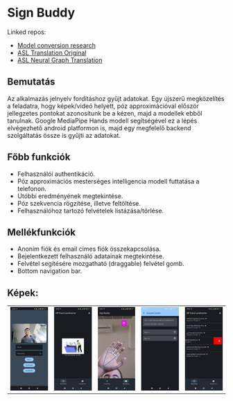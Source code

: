 # Sign Buddy

Linked repos:

- [Model conversion research](https://github.com/dancsomarci/dip_terv)
- [ASL Translation Original](https://github.com/dancsomarci/sign-language)
- [ASL Neural Graph Translation](https://github.com/dancsomarci/asl-neural-graph-translation)

## Bemutatás

Az alkalmazás jelnyelv fordításhoz gyűjt adatokat. Egy újszerű megközelítés a feladatra, hogy képek/videó helyett, póz approximációval először jellegzetes pontokat azonosítunk be a kézen, majd a modellek ebből tanulnak.
Google MediaPipe Hands modell segítségével ez a lépés elvégezhető android platformon is, majd egy megfelelő backend szolgáltatás össze is gyűjti az adatokat.

## Főbb funkciók

- Felhasználói authentikáció.
- Póz approximációs mesterséges intelligencia modell futtatása a telefonon.
- Utóbbi eredményének megtekintése.
- Póz szekvencia rögzítése, illetve feltöltése.
- Felhasználóhoz tartozó felvételek listázása/törlése.

## Mellékfunkciók

- Anoním fiók és email címes fiók összekapcsolása.
- Bejelentkezett felhasználó adatainak megtekintése.
- Felvétel segítésére mozgatható (draggable) felvétel gomb.
- Bottom navigation bar.

## Képek:

<table style="width:100%">
  <tr>
    <td><img src="assets/1.jpg" width="200" /></td>
    <td><img src="assets/2.jpg" width="200" /></td>
    <td><img src="assets/3.jpg" width="200" /></td>
    <td><img src="assets/4.jpg" width="200" /></td>
    <td><img src="assets/5.jpg" width="200" /></td>
  </tr>
</table>
